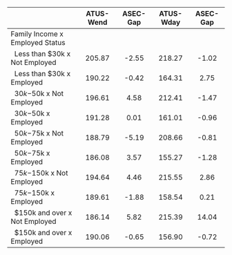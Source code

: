 
|                      |    ATUS-Wend |     ASEC-Gap |    ATUS-Wday |     ASEC-Gap |
| -------------------- | :----------: | :----------: | :----------: | :----------: |
| Family Income x Employed Status |              |              |              |              |
| &nbsp;&nbsp;Less than $30k x Not Employed |       205.87 |        -2.55 |       218.27 |        -1.02 |
| &nbsp;&nbsp;Less than $30k x Employed |       190.22 |        -0.42 |       164.31 |         2.75 |
| &nbsp;&nbsp;$30k-$50k x Not Employed |       196.61 |         4.58 |       212.41 |        -1.47 |
| &nbsp;&nbsp;$30k-$50k x Employed |       191.28 |         0.01 |       161.01 |        -0.96 |
| &nbsp;&nbsp;$50k-$75k x Not Employed |       188.79 |        -5.19 |       208.66 |        -0.81 |
| &nbsp;&nbsp;$50k-$75k x Employed |       186.08 |         3.57 |       155.27 |        -1.28 |
| &nbsp;&nbsp;$75k-$150k x Not Employed |       194.64 |         4.46 |       215.55 |         2.86 |
| &nbsp;&nbsp;$75k-$150k x Employed |       189.61 |        -1.88 |       158.54 |         0.21 |
| &nbsp;&nbsp;$150k and over x Not Employed |       186.14 |         5.82 |       215.39 |        14.04 |
| &nbsp;&nbsp;$150k and over x Employed |       190.06 |        -0.65 |       156.90 |        -0.72 |

